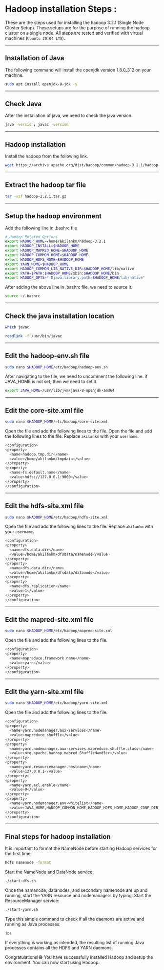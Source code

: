 # Hadoop installation Steps :
These are the steps used for installing the hadoop 3.2.1 (Single Node Cluster Setup). These setups are for the purpose of running the hadoop cluster on a single node. All steps are tested and verified with virtual machines (`Ubuntu 20.04 LTS`). 

-----------------------------------------------------------------------------------------------------------------------------
## Installation of Java

The following command will install the openjdk version 1.8.0_312 on your machine.
```bash
sudo apt install openjdk-8-jdk -y
```
-----------------------------------------------------------------------------------------------------------------------------
## Check Java
After the installation of java, we need to check the java version.
```bash
java -version; javac -version
```
-----------------------------------------------------------------------------------------------------------------------------
## Hadoop installation
Install the hadoop from the following link.
```bash
wget https://archive.apache.org/dist/hadoop/common/hadoop-3.2.1/hadoop-3.2.1.tar.gz
```
-----------------------------------------------------------------------------------------------------------------------------
## Extract the hadoop tar file
```bash
tar -xzf hadoop-3.2.1.tar.gz
```
-----------------------------------------------------------------------------------------------------------------------------
## Setup the hadoop environment
Add the following line in .bashrc file
```bash
# Hadoop Related Options
export HADOOP_HOME=/home/akilankm/hadoop-3.2.1
export HADOOP_INSTALL=$HADOOP_HOME
export HADOOP_MAPRED_HOME=$HADOOP_HOME
export HADOOP_COMMON_HOME=$HADOOP_HOME
export HADOOP_HDFS_HOME=$HADOOP_HOME
export YARN_HOME=$HADOOP_HOME
export HADOOP_COMMON_LIB_NATIVE_DIR=$HADOOP_HOME/lib/native
export PATH=$PATH:$HADOOP_HOME/sbin:$HADOOP_HOME/bin
export HADOOP_OPTS="-Djava.library.path=$HADOOP_HOME/lib/native"
```
After adding the above line in .bashrc file, we need to source it.
```bash
source ~/.bashrc
```
-----------------------------------------------------------------------------------------------------------------------------
## Check the java installation location
```bash
which javac
```
```bash
readlink -f /usr/bin/javac
```
-----------------------------------------------------------------------------------------------------------------------------
## Edit the hadoop-env.sh file
```bash
sudo nano $HADOOP_HOME/etc/hadoop/hadoop-env.sh
```
After navigating to the file, we need to uncomment the following line. if JAVA_HOME is not set, then we need to set it.
```bash
export JAVA_HOME=/usr/lib/jvm/java-8-openjdk-amd64
```
-----------------------------------------------------------------------------------------------------------------------------
## Edit the core-site.xml file
```bash
sudo nano $HADOOP_HOME/etc/hadoop/core-site.xml
```
Open the file and add the following lines to the file. Open the file and add the following lines to the file. Replace `akilankm` with your `username`.
```bash
<configuration>
<property>
  <name>hadoop.tmp.dir</name>
  <value>/home/akilankm/tmpdata</value>
</property>
<property>
  <name>fs.default.name</name>
  <value>hdfs://127.0.0.1:9000</value>
</property>
</configuration>
```
-----------------------------------------------------------------------------------------------------------------------------
## Edit the hdfs-site.xml file
```bash
sudo nano $HADOOP_HOME/etc/hadoop/hdfs-site.xml
```
Open the file and add the following lines to the file. Replace `akilankm` with your `username`.
```bash
<configuration>
<property>
  <name>dfs.data.dir</name>
  <value>/home/akilankm/dfsdata/namenode</value>
</property>
<property>
  <name>dfs.data.dir</name>
  <value>/home/akilankm/dfsdata/datanode</value>
</property>
<property>
  <name>dfs.replication</name>
  <value>1</value>
</property>
</configuration>
```
-----------------------------------------------------------------------------------------------------------------------------
## Edit the mapred-site.xml file
```bash
sudo nano $HADOOP_HOME/etc/hadoop/mapred-site.xml
```
Open the file and add the following lines to the file.
```bash
<configuration> 
<property> 
  <name>mapreduce.framework.name</name> 
  <value>yarn</value> 
</property> 
</configuration>
```
-----------------------------------------------------------------------------------------------------------------------------
## Edit the yarn-site.xml file
```bash
sudo nano $HADOOP_HOME/etc/hadoop/yarn-site.xml
```
Open the file and add the following lines to the file.
```bash
<configuration>
<property>
  <name>yarn.nodemanager.aux-services</name>
  <value>mapreduce_shuffle</value>
</property>
<property>
  <name>yarn.nodemanager.aux-services.mapreduce.shuffle.class</name>
  <value>org.apache.hadoop.mapred.ShuffleHandler</value>
</property>
<property>
  <name>yarn.resourcemanager.hostname</name>
  <value>127.0.0.1</value>
</property>
<property>
  <name>yarn.acl.enable</name>
  <value>0</value>
</property>
<property>
  <name>yarn.nodemanager.env-whitelist</name>   
  <value>JAVA_HOME,HADOOP_COMMON_HOME,HADOOP_HDFS_HOME,HADOOP_CONF_DIR,CLASSPATH_PERPEND_DISTCACHE,HADOOP_YARN_HOME,HADOOP_MAPRED_HOME</value>
</property>
</configuration>
```
-----------------------------------------------------------------------------------------------------------------------------
## Final steps for hadoop installation
It is important to format the NameNode before starting Hadoop services for the first time:
```bash
hdfs namenode -format
```
Start the NameNode and DataNode service:
```bash
./start-dfs.sh
```
Once the namenode, datanodes, and secondary namenode are up and running, start the YARN resource and nodemanagers by typing:
Start the ResourceManager service:
```bash
./start-yarn.sh
```
Type this simple command to check if all the daemons are active and running as Java processes:
```bash
jps
```
If everything is working as intended, the resulting list of running Java processes contains all the HDFS and YARN daemons.

Congratulations!😁 You have successfully installed Hadoop and setup the environment. You can now start using Hadoop.
